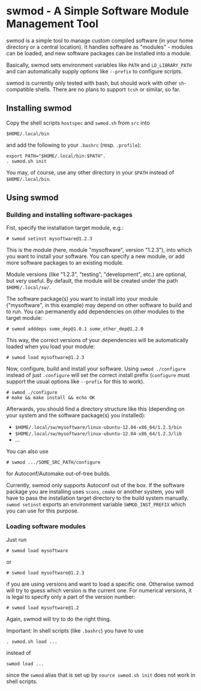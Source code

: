 swmod - A Simple Software Module Management Tool
================================================

swmod is a simple tool to manage custom compiled software (in your home
directory or a central location). It handles software as "modules" - modules
can be loaded, and new software packages can be installed into a module.

Basically, swmod sets environment variables like `PATH` and `LD_LIBRARY_PATH`
and can automatically supply options like `--prefix` to configure scripts.

swmod is currently only tested with bash, but should work with other
`sh`-compatible shells. There are no plans to support `tcsh` or similar,
so far.


Installing swmod
----------------

Copy the shell scripts `hostspec` and `swmod.sh` from `src` into

    $HOME/.local/bin

and add the following to your `.bashrc` (resp. `.profile`):

    export PATH="$HOME/.local/bin:$PATH".
    . swmod.sh init

You may, of course, use any other directory in your `$PATH` instead of
`$HOME/.local/bin`.


Using swmod
-----------

### Building and installing software-packages

Fist, specify the installation target module, e.g.:

    # swmod setinst mysoftware@1.2.3

This is the module (here, module "mysoftware", version "1.2.3"), into which
you want to install your software. You can specify a new module, or add more
software packages to an existing module.

Module versions (like "1.2.3", "testing", "development", etc.) are optional,
but very useful. By default, the module will be created under the path
`$HOME/.local/sw/`.

The software package(s) you want to install into your module ("mysoftware", in
this example) may depend on other software to build and to run. You can
permanently add dependencies on other modules to the target module:

    # swmod adddeps some_dep@1.0.1 some_other_dep@1.2.0
    
This way, the correct versions  of your dependencies will be automatically
loaded when you load your module:

    # swmod load mysoftware@1.2.3

Now, configure, build and install your software. Using `swmod ./configure`
instead of just `.configure` will set the correct install prefix (`configure`
must support the usual options like `--prefix` for this to work).

    # swmod ./configure
    # make && make install && echo OK

Afterwards, you should find a directory structure like this (depending on your
system and the software package(s) you installed):

* `$HOME/.local/sw/mysoftware/linux-ubuntu-12.04-x86_64/1.2.3/bin`
* `$HOME/.local/sw/mysoftware/linux-ubuntu-12.04-x86_64/1.2.3/lib`
* ...

You can also use

    # swmod .../SOME_SRC_PATH/configure

for Autoconf/Automake out-of-tree builds.

Currently, swmod only supports Autoconf out of the box. If the software package
you are installing uses `scons`, `cmake` or another system, you will have to
pass the installation target directory to the build system manually.
`swmod setinst` exports an environment variable `SWMOD_INST_PREFIX` which you
can use for this purpose.


### Loading software modules

Just run

    # swmod load mysoftware

or

    # swmod load mysoftware@1.2.3

if you are using versions and want to load a specific one. Otherwise swmod will
try to guess which  version is the current one. For numerical versions, it is
legal to specify only a part of the version number:

    # swmod load mysoftware@1.2

Again, swmod will try to do the right thing.


Important: In shell scripts (like `.bashrc`) you have to use

    . swmod.sh load ...

instead of

    swmod load ...

since the `swmod` alias that is set up by `source swmod.sh init` does not work in
shell scripts.
